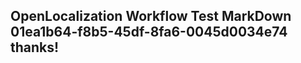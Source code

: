 <properties
ms.topic="hero-topic"
ms.test1="hero-topic"
ms.test2="test"/>


## OpenLocalization Workflow Test MarkDown 01ea1b64-f8b5-45df-8fa6-0045d0034e74 thanks!



<!--HONumber=Sep16_HO1-->


